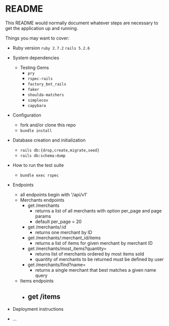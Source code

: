 # README

This README would normally document whatever steps are necessary to get the
application up and running.

Things you may want to cover:

* Ruby version
 `ruby 2.7.2`
 `rails 5.2.6`
* System dependencies
  - Testing Gems
    - `pry`
    - `rspec-rails`
    - `factory_bot_rails`
    - `faker`
    - `shoulda-matchers`
    - `simplecov`
    - `capybara`
* Configuration
  - fork and/or clone this repo
  - `bundle install`
* Database creation and initialization
  - `rails db:{drop,create,migrate,seed}`
  - `rails db:schema:dump`
* How to run the test suite
  - `bundle exec rspec`
* Endpoints
  - all endpoints begin with '/api/v1'
  - Merchants endpoints
    - get /merchants
      - returns a list of all merchants with option per_page and page params
      - default per_page = 20
    - get /merchants/:id
      - returns one merchant by ID
    - get /merchants/:merchant_id/items
      - returns a list of items for given merchant by merchant ID
    - get /merchants/most_items?quantity=
      - returns list of merchants ordered by most items sold
      - quantity of merchants to be returned must be defined by user
    - get /merchants/find?name=
      - returns a single merchant that best matches a given name query
  - Items endpoints
    - get /items
      - 
    

* Deployment instructions

* ...

